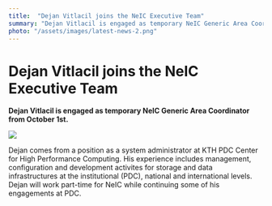 ```yaml
---
title:  "Dejan Vitlacil joins the NeIC Executive Team" 
summary: "Dejan Vitlacil is engaged as temporary NeIC Generic Area Coordinator from October 1st."
photo: "/assets/images/latest-news-2.png"
---
```


Dejan Vitlacil joins the NeIC Executive Team
============================================

**Dejan Vitlacil is engaged as temporary NeIC Generic Area Coordinator from October 1st.**

<img class="smallpic" src="{% include baseurl %}/assets/images/news/dejan-small.jpeg">

Dejan comes from a position as a system administrator at KTH PDC Center for High Performance Computing. His experience includes management, configuration and development activites for storage and data infrastructures at the institutional (PDC), national and international levels. Dejan will work part-time for NeIC while continuing some of his engagements at PDC.

